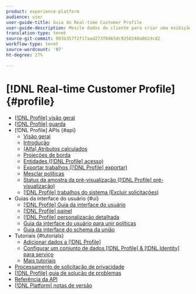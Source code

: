```yaml
---
product: experience-platform
audience: user
user-guide-title: Guia do Real-time Customer Profile
user-guide-description: Mescle dados do cliente para criar uma exibição unificada de interações do cliente entre canais.
translation-type: tm+mt
source-git-commit: 983b357f2f17aad273f0465dc9250240a062dcd2
workflow-type: tm+mt
source-wordcount: '97'
ht-degree: 27%

---
```



# [!DNL Real-time Customer Profile] {#profile}

* [[!DNL Profile] visão geral](home.md)
* [[!DNL Profile] guarda](guardrails.md)
* [!DNL Profile] APIs {#api}
   * [Visão geral](api/overview.md)
   * [Introdução](api/getting-started.md)
   * [(Alfa) Atributos calculados](api/computed-attributes.md)
   * [Projeções de borda](api/edge-projections.md)
   * [Entidades ([!DNL Profile] acesso)](api/entities.md)
   * [Exportar trabalhos ([!DNL Profile] exportar)](api/export-jobs.md)
   * [Mesclar políticas](api/merge-policies.md)
   * [Status da amostra da pré-visualização ([!DNL Profile] pré-visualização)](api/preview-sample-status.md)
   * [[!DNL Profile] trabalhos do sistema (Excluir solicitações)](api/profile-system-jobs.md)
* Guias da interface do usuário {#ui}
   * [[!DNL Profile] Guia da interface do usuário](ui/user-guide.md)
   * [[!DNL Profile] painel](ui/profile-dashboard.md)
   * [[!DNL Profile] personalização detalhada](ui/profile-customization.md)
   * [Guia da interface do usuário para unir políticas](ui/merge-policies.md)
   * [Guia da interface do schema da união](ui/union-schema.md)
* Tutoriais {#tutorials}
   * [Adicionar dados a [!DNL Profile]](tutorials/add-profile-data.md)
   * [Configurar um conjunto de dados [!DNL Profile] & [!DNL Identity] para serviço](tutorials/dataset-configuration.md)
   * [Mais tutoriais](https://experienceleague.adobe.com/docs/platform-learn/tutorials/overview.html)
* [Processamento de solicitação de privacidade](privacy.md)
* [[!DNL Profile] guia de solução de problemas](troubleshooting.md)
* [Referência da API](https://www.adobe.io/apis/experienceplatform/home/api-reference.html#!acpdr/swagger-specs/real-time-customer-profile.yaml)
* [[!DNL Platform] notas de versão](https://www.adobe.com/go/platform-release-notes-en)